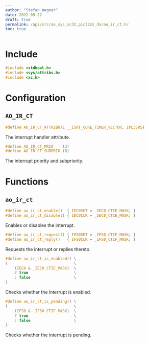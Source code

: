 ```yaml
---
author: "Stefan Wagner"
date: 2022-09-22
draft: true
permalink: /api/src/ao_sys_xc32_pic32mz_da/ao_ir_ct.h/
toc: true
---
```


# Include

```c
#include <stdbool.h>
#include <sys/attribs.h>
#include <xc.h>
```

# Configuration

## `AO_IR_CT`

```c
#define AO_IR_CT_ATTRIBUTE __ISR(_CORE_TIMER_VECTOR, IPL3SRS)
```

The interrupt handler attribute.

```c
#define AO_IR_CT_PRIO    (3)
#define AO_IR_CT_SUBPRIO (0)
```

The interrupt priority and subpriority.

# Functions

## `ao_ir_ct`

```c
#define ao_ir_ct_enable()  { IEC0SET = _IEC0_CTIE_MASK; }
#define ao_ir_ct_disable() { IEC0CLR = _IEC0_CTIE_MASK; }
```

Enables or disables the interrupt.

```c
#define ao_ir_ct_request() { IFS0SET = _IFS0_CTIF_MASK; }
#define ao_ir_ct_reply()   { IFS0CLR = _IFS0_CTIF_MASK; }
```

Requests the interrupt or replies thereto.

```c
#define ao_ir_ct_is_enabled() \
(                             \
    (IEC0 & _IEC0_CTIE_MASK)  \
    ? true                    \
    : false                   \
)
```

Checks whether the interrupt is enabled.

```c
#define ao_ir_ct_is_pending() \
(                             \
    (IFS0 & _IFS0_CTIF_MASK)  \
    ? true                    \
    : false                   \
)
```

Checks whether the interrupt is pending.

